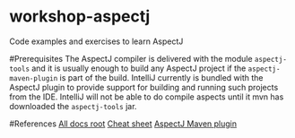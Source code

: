 # workshop-aspectj
Code examples and exercises to learn AspectJ

#Prerequisites
The AspectJ compiler is delivered with the module `aspectj-tools` and it is usually enough to build any AspectJ project if the `aspectj-maven-plugin` is part of the build.
IntelliJ currently is bundled with the AspectJ plugin to provide support for building and running such projects from the IDE.
IntelliJ will not be able to do compile aspects until it mvn has downloaded the `aspectj-tools` jar.

#References
[All docs root](https://www.eclipse.org/aspectj/doc/released/index.html)
[Cheat sheet](https://www.eclipse.org/aspectj/doc/released/quick5.pdf)
[AspectJ Maven plugin](https://www.mojohaus.org/aspectj-maven-plugin/multimodule/multimodule_strategy.html)

